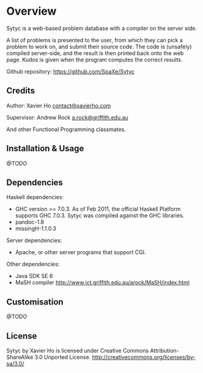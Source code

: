Overview
========
Sytyc is a web-based problem database with a compiler on the server side.

A list of problems is presented to the user, from which they can pick a
problem to work on, and submit their source code. The code is (unsafely)
compiled server-side, and the result is then printed back onto the web
page. Kudos is given when the program computes the correct results.

Github repository: https://github.com/SpaXe/Sytyc

Credits
-------
Author: Xavier Ho contact@xavierho.com

Supervisor: Andrew Rock a.rock@griffith.edu.au

And other Functional Programming classmates.

Installation & Usage
--------------------
@TODO

Dependencies
------------
Haskell dependencies:
  * GHC version >= 7.0.3. As of Feb 2011, the official Haskell Platform 
  supports GHC 7.0.3. Sytyc was compiled against the GHC libraries.
  * pandoc-1.8
  * missingH-1.1.0.3

Server dependencies:
  * Apache, or other server programs that support CGI.

Other dependencies:
  * Java SDK SE 6
  * MaSH compiler http://www.ict.griffith.edu.au/arock/MaSH/index.html

Customisation
-------------
@TODO

License
-------
Sytyc by Xavier Ho is licensed under
Creative Commons Attribution-ShareAlike 3.0 Unported License.
http://creativecommons.org/licenses/by-sa/3.0/